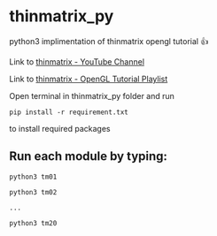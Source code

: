 # thinmatrix_py
python3 implimentation of thinmatrix opengl tutorial 👍

Link to <a href="https://www.youtube.com/c/ThinMatrix">thinmatrix - YouTube Channel </a>

Link to <a href="https://www.youtube.com/playlist?list=PLRIWtICgwaX0u7Rf9zkZhLoLuZVfUksDP">thinmatrix - OpenGL Tutorial Playlist </a>


Open terminal in thinmatrix_py folder and run 

    pip install -r requirement.txt

to install required packages

## Run each module by typing:

  
    python3 tm01
   
    python3 tm02

    ...
    
    python3 tm20
    


